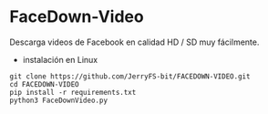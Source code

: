 # FaceDown-Video
Descarga videos de Facebook en calidad HD / SD muy fácilmente.

* instalación en Linux
~~~
git clone https://github.com/JerryFS-bit/FACEDOWN-VIDEO.git
cd FACEDOWN-VIDEO
pip install -r requirements.txt
python3 FaceDownVideo.py
~~~
